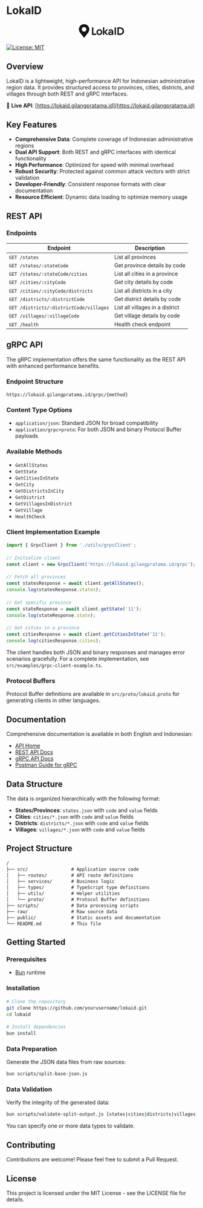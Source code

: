 # LokaID

<p align="center">
  <img src="public/images/LokaID-logo.png" alt="LokaID Logo" width="120" />
</p>

[![License: MIT](https://img.shields.io/badge/License-MIT-blue.svg)](https://opensource.org/licenses/MIT)

## Overview

LokaID is a lightweight, high-performance API for Indonesian administrative region data. It provides structured access to provinces, cities, districts, and villages through both REST and gRPC interfaces.

🔗 **Live API**: [https://lokaid.gilangpratama.id](https://lokaid.gilangpratama.id)

## Key Features

- **Comprehensive Data**: Complete coverage of Indonesian administrative regions
- **Dual API Support**: Both REST and gRPC interfaces with identical functionality
- **High Performance**: Optimized for speed with minimal overhead
- **Robust Security**: Protected against common attack vectors with strict validation
- **Developer-Friendly**: Consistent response formats with clear documentation
- **Resource Efficient**: Dynamic data loading to optimize memory usage

## REST API

### Endpoints

| Endpoint | Description |
|----------|-------------|
| `GET /states` | List all provinces |
| `GET /states/:stateCode` | Get province details by code |
| `GET /states/:stateCode/cities` | List all cities in a province |
| `GET /cities/:cityCode` | Get city details by code |
| `GET /cities/:cityCode/districts` | List all districts in a city |
| `GET /districts/:districtCode` | Get district details by code |
| `GET /districts/:districtCode/villages` | List all villages in a district |
| `GET /villages/:villageCode` | Get village details by code |
| `GET /health` | Health check endpoint |

## gRPC API

The gRPC implementation offers the same functionality as the REST API with enhanced performance benefits.

### Endpoint Structure

```
https://lokaid.gilangpratama.id/grpc/{method}
```

### Content Type Options

- `application/json`: Standard JSON for broad compatibility
- `application/grpc+proto`: For both JSON and binary Protocol Buffer payloads

### Available Methods

- `GetAllStates`
- `GetState`
- `GetCitiesInState`
- `GetCity`
- `GetDistrictsInCity`
- `GetDistrict`
- `GetVillagesInDistrict`
- `GetVillage`
- `HealthCheck`

### Client Implementation Example

```typescript
import { GrpcClient } from './utils/grpcClient';

// Initialize client
const client = new GrpcClient('https://lokaid.gilangpratama.id/grpc');

// Fetch all provinces
const statesResponse = await client.getAllStates();
console.log(statesResponse.states);

// Get specific province
const stateResponse = await client.getState('11');
console.log(stateResponse.state);

// Get cities in a province
const citiesResponse = await client.getCitiesInState('11');
console.log(citiesResponse.cities);
```

The client handles both JSON and binary responses and manages error scenarios gracefully. For a complete implementation, see `src/examples/grpc-client-example.ts`.

### Protocol Buffers

Protocol Buffer definitions are available in `src/proto/lokaid.proto` for generating clients in other languages.

## Documentation

Comprehensive documentation is available in both English and Indonesian:

- [API Home](https://lokaid.gilangpratama.id)
- [REST API Docs](https://lokaid.gilangpratama.id/docs/rest)
- [gRPC API Docs](https://lokaid.gilangpratama.id/docs/grpc)
- [Postman Guide for gRPC](https://lokaid.gilangpratama.id/docs/grpc/postman.html)

## Data Structure

The data is organized hierarchically with the following format:

- **States/Provinces**: `states.json` with `code` and `value` fields
- **Cities**: `cities/*.json` with `code` and `value` fields
- **Districts**: `districts/*.json` with `code` and `value` fields
- **Villages**: `villages/*.json` with `code` and `value` fields

## Project Structure

```
/
├── src/                # Application source code
│   ├── routes/         # API route definitions
│   ├── services/       # Business logic
│   ├── types/          # TypeScript type definitions
│   ├── utils/          # Helper utilities
│   └── proto/          # Protocol Buffer definitions
├── scripts/            # Data processing scripts
├── raw/                # Raw source data
├── public/             # Static assets and documentation
└── README.md           # This file
```

## Getting Started

### Prerequisites

- [Bun](https://bun.sh/) runtime

### Installation

```sh
# Clone the repository
git clone https://github.com/yourusername/lokaid.git
cd lokaid

# Install dependencies
bun install
```

### Data Preparation

Generate the JSON data files from raw sources:

```sh
bun scripts/split-base-json.js
```

### Data Validation

Verify the integrity of the generated data:

```sh
bun scripts/validate-split-output.js [states|cities|districts|villages]
```

You can specify one or more data types to validate.

## Contributing

Contributions are welcome! Please feel free to submit a Pull Request.

## License

This project is licensed under the MIT License - see the LICENSE file for details.